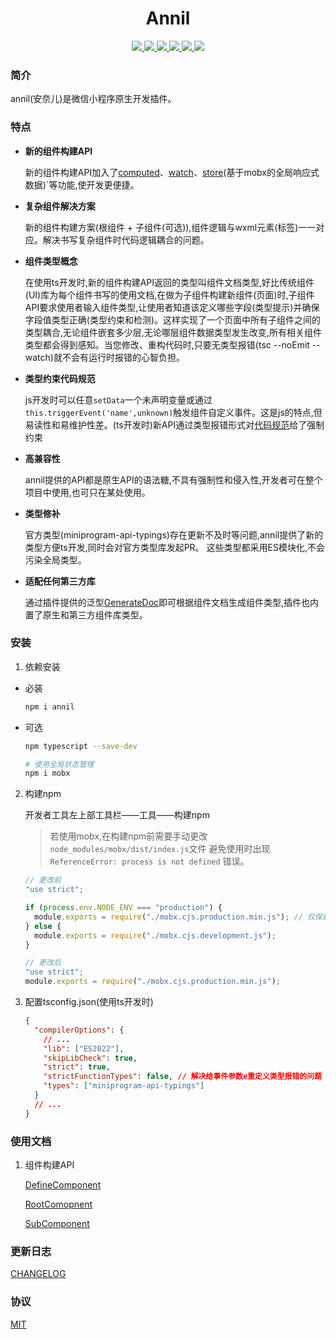 <h1 align="center">Annil</h1>

<p align="center">
<a href="https://www.npmjs.com/package/annil" >
 <img src="https://img.shields.io/npm/v/annil?style=flat"/>
</a>
<a href="https://github.com/missannil/annil/blob/main/.github/workflows/test.yml" >
 <img src="https://github.com/missannil/annil/actions/workflows/test.yml/badge.svg?branch=miss"/>
 </a>
<a href="https://github.com/missannil/annil/blob/main/.github/workflows/release-please.yml" >
 <img src="https://github.com/missannil/annil/actions/workflows/release-please.yml/badge.svg?branch=main"/>
 </a>
<a href="https://github.com/missannil/annil/blob/main/LICENSE" >
 <img src="https://img.shields.io/github/license/missannil/annil"/>
 </a>
<a href="https://codecov.io/gh/missannil/annil" >
 <img src="https://codecov.io/gh/missannil/annil/graph/badge.svg?token=4CFCHGST79"/>
 </a>
<a href="https://www.npmjs.com/package/annil" >
<img src="https://img.shields.io/npm/dependency-version/annil/dev/typescript"/>
</a>
</p>

### 简介

annil(安奈儿)是微信小程序原生开发插件。

### 特点

- **新的组件构建API**

  新的组件构建API加入了[computed](./doc/fields/computed.md)、[watch](./doc/fields/watch.md)、[store](./doc/fields/store.md)(基于mobx的全局响应式数据)`等功能,使开发更便捷。

- **复杂组件解决方案**

  新的组件构建方案(根组件 + 子组件(可选)),组件逻辑与wxml元素(标签)一一对应。解决书写复杂组件时代码逻辑耦合的问题。

- **组件类型概念**

  在使用ts开发时,新的组件构建API返回的类型叫组件文档类型,好比传统组件(UI)库为每个组件书写的使用文档,在做为子组件构建新组件(页面)时,子组件API要求使用者输入组件类型,让使用者知道该定义哪些字段(类型提示)并确保字段值类型正确(类型约束和检测)。这样实现了一个页面中所有子组件之间的类型耦合,无论组件嵌套多少层,无论哪层组件数据类型发生改变,所有相关组件类型都会得到感知。当您修改、重构代码时,只要无类型报错(tsc --noEmit --watch)就不会有运行时报错的心智负担。

- **类型约束代码规范**

  js开发时可以任意`setData`一个未声明变量或通过`this.triggerEvent('name',unknown)`触发组件自定义事件。这是js的特点,但易读性和易维护性差。(ts开发时)新API通过类型报错形式对[代码规范](./doc/standard.md)给了强制约束

- **高兼容性**

  annil提供的API都是原生API的语法糖,不具有强制性和侵入性,开发者可在整个项目中使用,也可只在某处使用。

- **类型修补**

  官方类型(miniprogram-api-typings)存在更新不及时等问题,annil提供了新的类型方便ts开发,同时会对官方类型库发起PR。
  这些类型都采用ES模块化,不会污染全局类型。

- **适配任何第三方库**

  通过插件提供的泛型[GenerateDoc](./src/types/GenerateDoc.ts)即可根据组件文档生成组件类型,插件也内置了原生和第三方组件库类型。

### 安装

1. 依赖安装

- 必装

  ```bash
  npm i annil
  ```

- 可选

  ```bash
  npm typescript --save-dev
  ```

  ```bash
  # 使用全局状态管理
  npm i mobx
  ```

2. 构建npm

   开发者工具左上部工具栏——工具——构建npm
   > 若使用mobx,在构建npm前需要手动更改`node_modules/mobx/dist/index.js`文件
   > 避免使用时出现 `ReferenceError: process is not defined` 错误。
   ```js
   // 更改前
   "use strict";

   if (process.env.NODE_ENV === "production") {
     module.exports = require("./mobx.cjs.production.min.js"); // 仅保留这行即可
   } else {
     module.exports = require("./mobx.cjs.development.js");
   }
   ```
   ```js
   // 更改后
   "use strict";
   module.exports = require("./mobx.cjs.production.min.js");
   ```

3. 配置tsconfig.json(使用ts开发时)
   ```json
   {
     "compilerOptions": {
       // ...
       "lib": ["ES2022"],
       "skipLibCheck": true,
       "strict": true,
       "strictFunctionTypes": false, // 解决给事件参数e重定义类型报错的问题
       "types": ["miniprogram-api-typings"]
     }
     // ...
   }
   ```

### 使用文档

1. 组件构建API

   [DefineComponent](./doc/api/DefineComponent.md)

   [RootComopnent](./doc/api/RootComopnent.md)

   [SubComponent](./doc/api/SubComponent.md)

### 更新日志

[CHANGELOG](./CHANGELOG.md)

### 协议

[MIT](./LICENSE)
